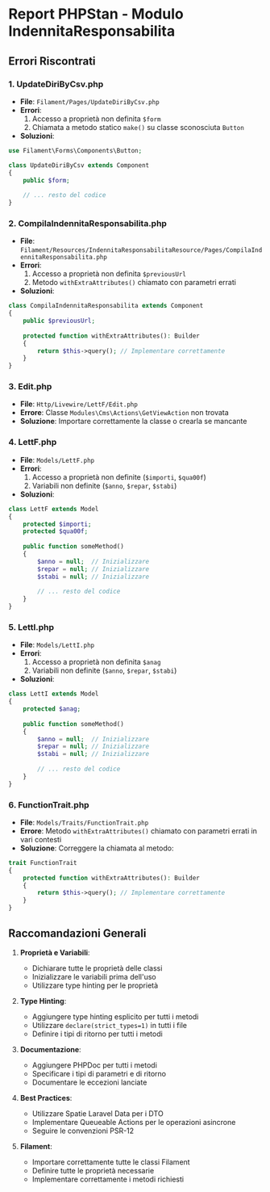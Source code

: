 # Report PHPStan - Modulo IndennitaResponsabilita

## Errori Riscontrati

### 1. UpdateDiriByCsv.php
- **File**: `Filament/Pages/UpdateDiriByCsv.php`
- **Errori**:
  1. Accesso a proprietà non definita `$form`
  2. Chiamata a metodo statico `make()` su classe sconosciuta `Button`
- **Soluzioni**:
```php
use Filament\Forms\Components\Button;

class UpdateDiriByCsv extends Component
{
    public $form;
    
    // ... resto del codice
}
```

### 2. CompilaIndennitaResponsabilita.php
- **File**: `Filament/Resources/IndennitaResponsabilitaResource/Pages/CompilaIndennitaResponsabilita.php`
- **Errori**:
  1. Accesso a proprietà non definita `$previousUrl`
  2. Metodo `withExtraAttributes()` chiamato con parametri errati
- **Soluzioni**:
```php
class CompilaIndennitaResponsabilita extends Component
{
    public $previousUrl;
    
    protected function withExtraAttributes(): Builder
    {
        return $this->query(); // Implementare correttamente
    }
}
```

### 3. Edit.php
- **File**: `Http/Livewire/LettF/Edit.php`
- **Errore**: Classe `Modules\Cms\Actions\GetViewAction` non trovata
- **Soluzione**: Importare correttamente la classe o crearla se mancante

### 4. LettF.php
- **File**: `Models/LettF.php`
- **Errori**:
  1. Accesso a proprietà non definite (`$importi`, `$qua00f`)
  2. Variabili non definite (`$anno`, `$repar`, `$stabi`)
- **Soluzioni**:
```php
class LettF extends Model
{
    protected $importi;
    protected $qua00f;
    
    public function someMethod()
    {
        $anno = null;  // Inizializzare
        $repar = null; // Inizializzare
        $stabi = null; // Inizializzare
        
        // ... resto del codice
    }
}
```

### 5. LettI.php
- **File**: `Models/LettI.php`
- **Errori**:
  1. Accesso a proprietà non definita `$anag`
  2. Variabili non definite (`$anno`, `$repar`, `$stabi`)
- **Soluzioni**:
```php
class LettI extends Model
{
    protected $anag;
    
    public function someMethod()
    {
        $anno = null;  // Inizializzare
        $repar = null; // Inizializzare
        $stabi = null; // Inizializzare
        
        // ... resto del codice
    }
}
```

### 6. FunctionTrait.php
- **File**: `Models/Traits/FunctionTrait.php`
- **Errore**: Metodo `withExtraAttributes()` chiamato con parametri errati in vari contesti
- **Soluzione**: Correggere la chiamata al metodo:
```php
trait FunctionTrait
{
    protected function withExtraAttributes(): Builder
    {
        return $this->query(); // Implementare correttamente
    }
}
```

## Raccomandazioni Generali

1. **Proprietà e Variabili**:
   - Dichiarare tutte le proprietà delle classi
   - Inizializzare le variabili prima dell'uso
   - Utilizzare type hinting per le proprietà

2. **Type Hinting**:
   - Aggiungere type hinting esplicito per tutti i metodi
   - Utilizzare `declare(strict_types=1)` in tutti i file
   - Definire i tipi di ritorno per tutti i metodi

3. **Documentazione**:
   - Aggiungere PHPDoc per tutti i metodi
   - Specificare i tipi di parametri e di ritorno
   - Documentare le eccezioni lanciate

4. **Best Practices**:
   - Utilizzare Spatie Laravel Data per i DTO
   - Implementare Queueable Actions per le operazioni asincrone
   - Seguire le convenzioni PSR-12

5. **Filament**:
   - Importare correttamente tutte le classi Filament
   - Definire tutte le proprietà necessarie
   - Implementare correttamente i metodi richiesti 